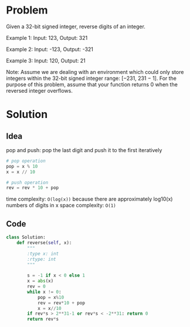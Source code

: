 # Problem

Given a 32-bit signed integer, reverse digits of an integer.

Example 1:
Input: 123, Output: 321

Example 2:
Input: -123, Output: -321

Example 3:
Input: 120, Output: 21

Note: Assume we are dealing with an environment which could only store integers within the 32-bit signed integer range: [−231,  231 − 1]. For the purpose of this problem, assume that your function returns 0 when the reversed integer overflows.

# Solution

## Idea

pop and push: pop the last digit and push it to the first iteratively

```python
# pop operation
pop = x % 10
x = x // 10

# push operation
rev = rev * 10 + pop
```

time complexity: `O(log(x))` because there are approximately log10(x) numbers of digits in x
space complexity: `O(1)`

## Code

```python
class Solution:
    def reverse(self, x):
        """
        :type x: int
        :rtype: int
        """
        
        s = -1 if x < 0 else 1
        x = abs(x)
        rev = 0
        while x != 0:
            pop = x%10
            rev = rev*10 + pop
            x = x//10
        if rev*s > 2**31-1 or rev*s < -2**31: return 0
        return rev*s
```
